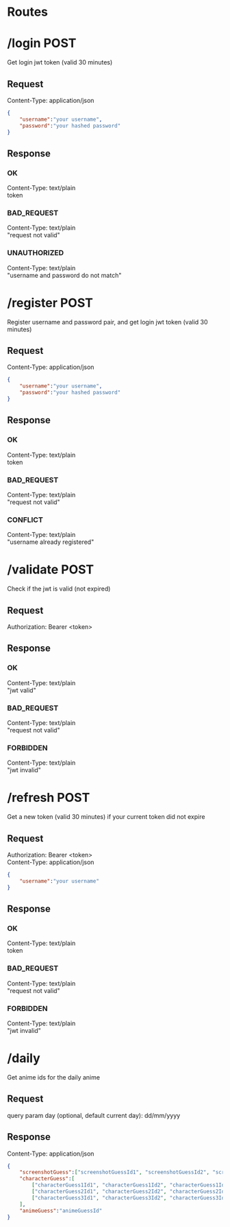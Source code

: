# Routes

# /login POST

Get login jwt token (valid 30 minutes)

## Request
Content-Type: application/json
```json
{
    "username":"your username",
    "password":"your hashed password"
}
```

## Response
### OK
Content-Type: text/plain<br>
token

### BAD_REQUEST
Content-Type: text/plain<br>
"request not valid"

### UNAUTHORIZED
Content-Type: text/plain<br>
"username and password do not match"

# /register POST

Register username and password pair, and get login jwt token (valid 30 minutes)

## Request
Content-Type: application/json
```json
{
    "username":"your username",
    "password":"your hashed password"
}
```

## Response
### OK
Content-Type: text/plain<br>
token

### BAD_REQUEST
Content-Type: text/plain<br>
"request not valid"

### CONFLICT
Content-Type: text/plain<br>
"username already registered"

# /validate POST

Check if the jwt is valid (not expired)

## Request
Authorization: Bearer \<token\>

## Response
### OK
Content-Type: text/plain<br>
"jwt valid"

### BAD_REQUEST
Content-Type: text/plain<br>
"request not valid"

### FORBIDDEN
Content-Type: text/plain<br>
"jwt invalid"

# /refresh POST

Get a new token (valid 30 minutes) if your current token did not expire

## Request
Authorization: Bearer \<token\><br>
Content-Type: application/json
```json
{
    "username":"your username"
}
```

## Response
### OK
Content-Type: text/plain<br>
token

### BAD_REQUEST
Content-Type: text/plain<br>
"request not valid"

### FORBIDDEN
Content-Type: text/plain<br>
"jwt invalid"

# /daily

Get anime ids for the daily anime

## Request
query param
day (optional, default current day): dd/mm/yyyy

## Response
Content-Type: application/json
```json
{
    "screenshotGuess":["screenshotGuessId1", "screenshotGuessId2", "screenshotGuessId3"],
    "characterGuess":[
        ["characterGuess1Id1", "characterGuess1Id2", "characterGuess1Id3", "characterGuess1Id4"],
        ["characterGuess2Id1", "characterGuess2Id2", "characterGuess2Id3", "characterGuess2Id4"],
        ["characterGuess3Id1", "characterGuess3Id2", "characterGuess3Id3", "characterGuess3Id4"]
    ],
    "animeGuess":"animeGuessId"
}
```
